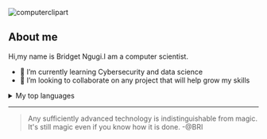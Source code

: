   ![computerclipart](https://github.com/Bbrnn/Bbrnn/assets/113863725/cf950b62-025b-4839-9ffa-fad37a309350)


## About me
<!--To do:UPDATE MY PROFILE-->

Hi,my name is Bridget Ngugi.I am a computer scientist.
- 🌱 I’m currently learning Cybersecurity and data science
- 👯 I’m looking to collaborate on any project that will help grow my skills
 
<details>
<summary>My top languages</summary>
| Rank | Languages |
|-----:|-----------|
|     1| Python    |
|     2| Javascript|
|     3| HTML      |
|     4| CSS       |
|     5| PHP       |
|     6| SQL       |
|     7| JAVA      |

</details>

---
>Any sufficiently advanced technology  is indistinguishable from magic.
>It's still magic even if you know how it is done.
-@BRI















<!--
**Bbrnn/Bbrnn** is a ✨ _special_ ✨ repository because its `README.md` (this file) appears on your GitHub profile.

Here are some ideas to get you started:

- 🔭 I’m currently working on ...
- 🌱 I’m currently learning ...
- 👯 I’m looking to collaborate on ...
- 🤔 I’m looking for help with ...
- 💬 Ask me about ...
- 📫 How to reach me: ...
- 😄 Pronouns: ...
- ⚡ Fun fact: ...
-->
